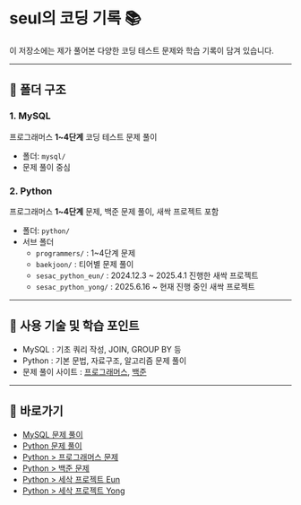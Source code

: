 
# seul의 코딩 기록 📚

이 저장소에는 제가 풀어본 다양한 코딩 테스트 문제와 학습 기록이 담겨 있습니다.

---

## 📁 폴더 구조

### 1. MySQL
프로그래머스 **1~4단계** 코딩 테스트 문제 풀이  
- 폴더: `mysql/`
- 문제 풀이 중심

### 2. Python
프로그래머스 **1~4단계** 문제, 백준 문제 풀이, 새싹 프로젝트 포함  
- 폴더: `python/`
- 서브 폴더
  - `programmers/` : 1~4단계 문제
  - `baekjoon/` : 티어별 문제 풀이
  - `sesac_python_eun/` : 2024.12.3 ~ 2025.4.1 진행한 새싹 프로젝트
  - `sesac_python_yong/` : 2025.6.16 ~ 현재 진행 중인 새싹 프로젝트

---

## 📌 사용 기술 및 학습 포인트

- MySQL : 기초 쿼리 작성, JOIN, GROUP BY 등  
- Python : 기본 문법, 자료구조, 알고리즘 문제 풀이  
- 문제 풀이 사이트 : [프로그래머스](https://programmers.co.kr), [백준](https://www.acmicpc.net)

---

## 🔗 바로가기

- [MySQL 문제 풀이](./mysql)
- [Python 문제 풀이](./python)
- [Python > 프로그래머스 문제](./python/programmers)
- [Python > 백준 문제](./python/baekjoon)
- [Python > 세삭 프로젝트 Eun](./python/sesac_python_eun)
- [Python > 세삭 프로젝트 Yong](./python/sesac_python_yong)
